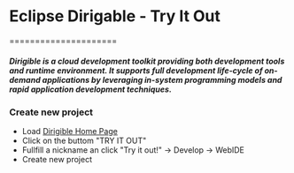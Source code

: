 # Eclipse Dirigable - Try It Out
=====================

##### Dirigible is a cloud development toolkit providing both development tools and runtime environment. It supports full development life-cycle of on-demand applications by leveraging in-system programming models and rapid application development techniques.

### Create new project
- Load [Dirigible Home Page](http://www.dirigible.io/index.html#home)
- Click on the buttom "TRY IT OUT"
- Fullfill a nickname an click "Try it out!" -> Develop -> WebIDE
- Create new project
